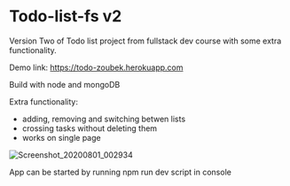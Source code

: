 # Todo-list-fs v2
Version Two of Todo list project from fullstack dev course with some extra functionality. 

Demo link: https://todo-zoubek.herokuapp.com

Build with node and mongoDB

Extra functionality: 
- adding, removing and switching betwen lists
- crossing tasks without deleting them
- works on single page


![Screenshot_20200801_002934](https://user-images.githubusercontent.com/56234798/89082386-26eb6800-d38e-11ea-9244-c696503eecb4.png)


App can be started by running npm run dev script in console
